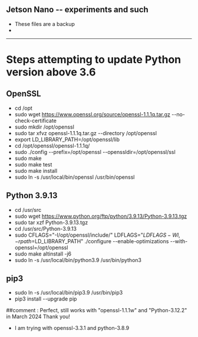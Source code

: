 ## Jetson Nano -- experiments and such  

* These files are a backup
* 
---
# Steps attempting to update Python version above 3.6

## OpenSSL

* cd /opt
* sudo wget https://www.openssl.org/source/openssl-1.1.1q.tar.gz --no-check-certificate
* sudo mkdir /opt/openssl
* sudo tar xfvz openssl-1.1.1q.tar.gz --directory /opt/openssl
* export LD_LIBRARY_PATH=/opt/openssl/lib
* cd /opt/openssl/openssl-1.1.1q/
* sudo ./config --prefix=/opt/openssl --openssldir=/opt/openssl/ssl
* sudo make
* sudo make test
* sudo make install
* sudo ln -s /usr/local/bin/openssl /usr/bin/openssl

## Python 3.9.13

* cd /usr/src 
* sudo wget https://www.python.org/ftp/python/3.9.13/Python-3.9.13.tgz 
* sudo tar xzf Python-3.9.13.tgz
* cd /usr/src/Python-3.9.13
* sudo CFLAGS="-I/opt/openssl/include/" LDFLAGS="${LDFLAGS} -Wl,-rpath=$LD_LIBRARY_PATH" ./configure --enable-optimizations --with-openssl=/opt/openssl
* sudo make altinstall -j6
* sudo ln -s /usr/local/bin/python3.9 /usr/bin/python3

## pip3

* sudo ln -s /usr/local/bin/pip3.9 /usr/bin/pip3
* pip3 install --upgrade pip
 
##comment : Perfect, still works with "openssl-1.1.1w" and "Python-3.12.2" in March 2024 Thank you! 
* I am trying with openssl-3.3.1 and python-3.8.9
